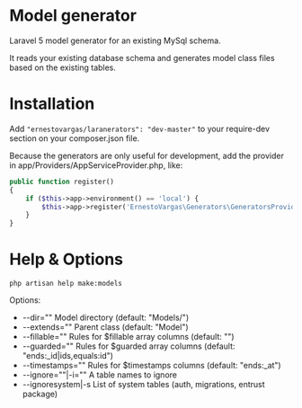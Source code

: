 # Model generator
Laravel 5 model generator for an existing MySql schema.

It reads your existing database schema and generates model class files based on the existing tables.

# Installation
Add ```"ernestovargas/laranerators": "dev-master"``` to your require-dev section on your composer.json file.

Because the generators are only useful for development, add the provider in app/Providers/AppServiceProvider.php, like:
```php
public function register()
{
    if ($this->app->environment() == 'local') {
        $this->app->register('ErnestoVargas\Generators\GeneratorsProvider');
    }
}
```

# Help & Options
```php artisan help make:models```

Options:
 - --dir=""                 Model directory (default: "Models/")
 - --extends=""             Parent class (default: "Model")
 - --fillable=""            Rules for $fillable array columns (default: "")
 - --guarded=""             Rules for $guarded array columns (default: "ends:_id|ids,equals:id")
 - --timestamps=""          Rules for $timestamps columns (default: "ends:_at")
 - --ignore=""|-i=""        A table names to ignore
 - --ignoresystem|-s        List of system tables (auth, migrations, entrust package)